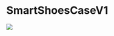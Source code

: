 # SmartShoesCaseV1
<img src="https://capsule-render.vercel.app/api?type=wave&color=auto&height=300&section=header&text=capsule%20render&fontSize=90" />
